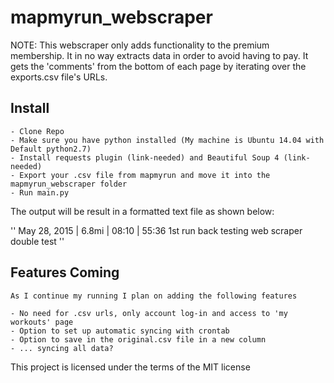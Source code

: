 # mapmyrun_webscraper
NOTE: This webscraper only adds functionality to the premium membership. It in no way extracts data in order to avoid having to pay. It gets the 'comments' from the bottom of each page by iterating over the exports.csv file's URLs.

## Install
	- Clone Repo
	- Make sure you have python installed (My machine is Ubuntu 14.04 with Default python2.7)
	- Install requests plugin (link-needed) and Beautiful Soup 4 (link-needed)
	- Export your .csv file from mapmyrun and move it into the mapmyrun_webscraper folder
	- Run main.py

The output will be result in a formatted text file as shown below:

''
	May 28, 2015 | 6.8mi | 08:10 | 55:36
	1st run back
	testing web scraper
	double test
''

## Features Coming
	As I continue my running I plan on adding the following features

	- No need for .csv urls, only account log-in and access to 'my workouts' page
	- Option to set up automatic syncing with crontab 
	- Option to save in the original.csv file in a new column
	- ... syncing all data?

This project is licensed under the terms of the MIT license